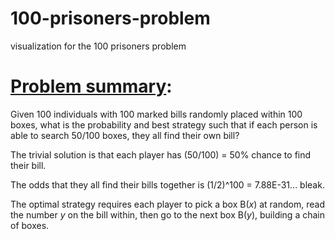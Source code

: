 # 100-prisoners-problem
visualization for the 100 prisoners problem

# [Problem summary](https://youtu.be/C5-I0bAuEUE):

Given 100 individuals with 100 marked bills randomly placed within 100 boxes, what is the probability and best strategy such that if each person is able to search 50/100 boxes, they all find their own bill?

The trivial solution is that each player has (50/100) = 50% chance to find their bill.

The odds that they all find their bills together is (1/2)^100 = 7.88E-31... bleak.

The optimal strategy requires each player to pick a box B(_x_) at random, read the number _y_ on the bill within, then go to the next box B(_y_), building a chain of boxes.